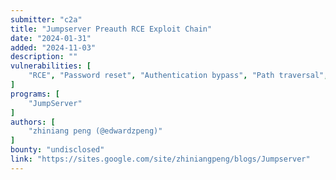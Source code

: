 ```yaml
---
submitter: "c2a"
title: "Jumpserver Preauth RCE Exploit Chain"
date: "2024-01-31"
added: "2024-11-03"
description: ""
vulnerabilities: [
    "RCE", "Password reset", "Authentication bypass", "Path traversal", "Cryptographic issues", "Security code review"
]
programs: [
    "JumpServer"
]
authors: [
    "zhiniang peng (@edwardzpeng)"
]
bounty: "undisclosed"
link: "https://sites.google.com/site/zhiniangpeng/blogs/Jumpserver"
---
```





